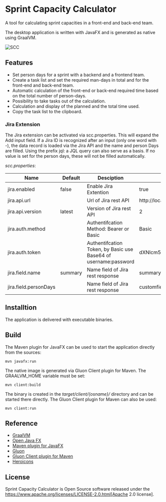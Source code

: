 # Sprint Capacity Calculator
A tool for calculating sprint capacities in a front-end and back-end team.

The desktop application is written with JavaFX and is generated as native using GraalVM.

![SCC](https://user-images.githubusercontent.com/57270302/109552345-f01b3300-7ad1-11eb-9d07-e53022e3b1ea.png "SCC")

## Features

- Set person days for a sprint with a backend and a frontend team.
- Create a task list and set the required man-days in total and for the front-end and back-end team.
- Automatic calculation of the front-end or back-end required time based on the total number of person-days.
- Possibility to take tasks out of the calculation.
- Calculation and display of the planned and the total time used.
- Copy the task list to the clipboard.

### Jira Extension

The Jira extension can be activated via scc.properties. This will expand the Add input field. If a Jira ID is recognized after an input (only one word with -), the data record is loaded via the Jira API and the name and person Days are filled. Using the prefix jql: a JQL query can also serve as a basis. If no value is set for the person days, these will not be filled automatically.


*scc.properties*:

| Name                  | Default | Desciption                                                      | Example                         |
|-----------------------|---------|-----------------------------------------------------------------|---------------------------------|
| jira.enabled          | false   | Enable Jira Extention                                           | true                            |
| jira.api.url          |         | Url of Jira rest API                                            | http://localhost:8080/rest/api/ |
| jira.api.version      | latest  | Version of Jira rest API                                        | 2                               |
| jira.auth.method      |         | Authentifcation Method: Bearer or Basic                         | Basic                           |
| jira.auth.token       |         | Authentifcation Token, by Basic use Base64 of username:password | dXNlcm5hbWU6cGFzc3dvcmQ=        |
| jira.field.name       | summary | Name field of Jira rest response                                | summary                         |
| jira.field.personDays |         | Name field of Jira rest response                                | customfield_10106               |


## Installtion

The application is delivered with executable binaries.

## Build

The Maven plugin for JavaFX can be used to start the application directly from the sources:

```shell
mvn javafx:run
```

The native image is generated via Gluon Client plugin for Maven. The GRAALVM_HOME variable must be set:

```sheel
mvn client:build
```

The binary is created in the *target/client/{osname}/* directory and can be started there directly. The Gluon Client plugin for Maven can also be used:

```sheel
mvn client:run
```

## Reference

- [GraalVM](https://www.graalvm.org)
- [Open Java FX](https://openjfx.io)
- [Maven plugin for JavaFX](https://github.com/openjfx/javafx-maven-plugin)
- [Gluon](https://gluonhq.com)
- [Gluon Client plugin for Maven](https://github.com/gluonhq/client-maven-plugin)
- [Heroicons](https://heroicons.com)

## License
Sprint Capacity Calculator is Open Source software released under the https://www.apache.org/licenses/LICENSE-2.0.html[Apache 2.0 license].
